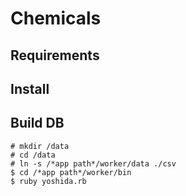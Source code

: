 # Chemicals
## Requirements

## Install

## Build DB
```
# mkdir /data
# cd /data 
# ln -s /*app path*/worker/data ./csv
$ cd /*app path*/worker/bin
$ ruby yoshida.rb
```
